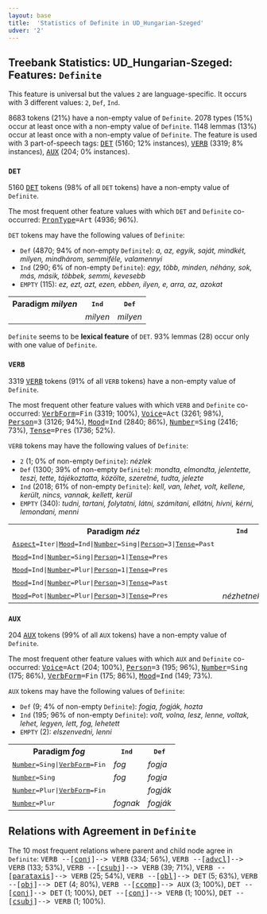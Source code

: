 ```yaml
---
layout: base
title:  'Statistics of Definite in UD_Hungarian-Szeged'
udver: '2'
---
```


## Treebank Statistics: UD_Hungarian-Szeged: Features: `Definite`

This feature is universal but the values `2` are language-specific.
It occurs with 3 different values: `2`, `Def`, `Ind`.

8683 tokens (21%) have a non-empty value of `Definite`.
2078 types (15%) occur at least once with a non-empty value of `Definite`.
1148 lemmas (13%) occur at least once with a non-empty value of `Definite`.
The feature is used with 3 part-of-speech tags: <tt><a href="hu_szeged-pos-DET.html">DET</a></tt> (5160; 12% instances), <tt><a href="hu_szeged-pos-VERB.html">VERB</a></tt> (3319; 8% instances), <tt><a href="hu_szeged-pos-AUX.html">AUX</a></tt> (204; 0% instances).

### `DET`

5160 <tt><a href="hu_szeged-pos-DET.html">DET</a></tt> tokens (98% of all `DET` tokens) have a non-empty value of `Definite`.

The most frequent other feature values with which `DET` and `Definite` co-occurred: <tt><a href="hu_szeged-feat-PronType.html">PronType</a></tt><tt>=Art</tt> (4936; 96%).

`DET` tokens may have the following values of `Definite`:

* `Def` (4870; 94% of non-empty `Definite`): <em>a, az, egyik, saját, mindkét, milyen, mindhárom, semmiféle, valamennyi</em>
* `Ind` (290; 6% of non-empty `Definite`): <em>egy, több, minden, néhány, sok, más, másik, többek, semmi, kevesebb</em>
* `EMPTY` (115): <em>ez, ezt, azt, ezen, ebben, ilyen, e, arra, az, azokat</em>

<table>
  <tr><th>Paradigm <i>milyen</i></th><th><tt>Ind</tt></th><th><tt>Def</tt></th></tr>
  <tr><td><tt></tt></td><td><em>milyen</em></td><td><em>milyen</em></td></tr>
</table>

`Definite` seems to be **lexical feature** of `DET`. 93% lemmas (28) occur only with one value of `Definite`.

### `VERB`

3319 <tt><a href="hu_szeged-pos-VERB.html">VERB</a></tt> tokens (91% of all `VERB` tokens) have a non-empty value of `Definite`.

The most frequent other feature values with which `VERB` and `Definite` co-occurred: <tt><a href="hu_szeged-feat-VerbForm.html">VerbForm</a></tt><tt>=Fin</tt> (3319; 100%), <tt><a href="hu_szeged-feat-Voice.html">Voice</a></tt><tt>=Act</tt> (3261; 98%), <tt><a href="hu_szeged-feat-Person.html">Person</a></tt><tt>=3</tt> (3126; 94%), <tt><a href="hu_szeged-feat-Mood.html">Mood</a></tt><tt>=Ind</tt> (2840; 86%), <tt><a href="hu_szeged-feat-Number.html">Number</a></tt><tt>=Sing</tt> (2416; 73%), <tt><a href="hu_szeged-feat-Tense.html">Tense</a></tt><tt>=Pres</tt> (1736; 52%).

`VERB` tokens may have the following values of `Definite`:

* `2` (1; 0% of non-empty `Definite`): <em>nézlek</em>
* `Def` (1300; 39% of non-empty `Definite`): <em>mondta, elmondta, jelentette, teszi, tette, tájékoztatta, közölte, szeretné, tudta, jelezte</em>
* `Ind` (2018; 61% of non-empty `Definite`): <em>kell, van, lehet, volt, kellene, került, nincs, vannak, kellett, kerül</em>
* `EMPTY` (340): <em>tudni, tartani, folytatni, látni, számítani, ellátni, hívni, kérni, lemondani, menni</em>

<table>
  <tr><th>Paradigm <i>néz</i></th><th><tt>Ind</tt></th><th><tt>Def</tt></th><th><tt>2</tt></th></tr>
  <tr><td><tt><tt><a href="hu_szeged-feat-Aspect.html">Aspect</a></tt><tt>=Iter</tt>|<tt><a href="hu_szeged-feat-Mood.html">Mood</a></tt><tt>=Ind</tt>|<tt><a href="hu_szeged-feat-Number.html">Number</a></tt><tt>=Sing</tt>|<tt><a href="hu_szeged-feat-Person.html">Person</a></tt><tt>=3</tt>|<tt><a href="hu_szeged-feat-Tense.html">Tense</a></tt><tt>=Past</tt></tt></td><td></td><td><em>nézegette</em></td><td></td></tr>
  <tr><td><tt><tt><a href="hu_szeged-feat-Mood.html">Mood</a></tt><tt>=Ind</tt>|<tt><a href="hu_szeged-feat-Number.html">Number</a></tt><tt>=Sing</tt>|<tt><a href="hu_szeged-feat-Person.html">Person</a></tt><tt>=1</tt>|<tt><a href="hu_szeged-feat-Tense.html">Tense</a></tt><tt>=Pres</tt></tt></td><td></td><td><em>nézem</em></td><td><em>nézlek</em></td></tr>
  <tr><td><tt><tt><a href="hu_szeged-feat-Mood.html">Mood</a></tt><tt>=Ind</tt>|<tt><a href="hu_szeged-feat-Number.html">Number</a></tt><tt>=Plur</tt>|<tt><a href="hu_szeged-feat-Person.html">Person</a></tt><tt>=1</tt>|<tt><a href="hu_szeged-feat-Tense.html">Tense</a></tt><tt>=Pres</tt></tt></td><td></td><td><em>nézzük</em></td><td></td></tr>
  <tr><td><tt><tt><a href="hu_szeged-feat-Mood.html">Mood</a></tt><tt>=Ind</tt>|<tt><a href="hu_szeged-feat-Number.html">Number</a></tt><tt>=Plur</tt>|<tt><a href="hu_szeged-feat-Person.html">Person</a></tt><tt>=3</tt>|<tt><a href="hu_szeged-feat-Tense.html">Tense</a></tt><tt>=Past</tt></tt></td><td></td><td><em>nézték</em></td><td></td></tr>
  <tr><td><tt><tt><a href="hu_szeged-feat-Mood.html">Mood</a></tt><tt>=Pot</tt>|<tt><a href="hu_szeged-feat-Number.html">Number</a></tt><tt>=Plur</tt>|<tt><a href="hu_szeged-feat-Person.html">Person</a></tt><tt>=3</tt>|<tt><a href="hu_szeged-feat-Tense.html">Tense</a></tt><tt>=Pres</tt></tt></td><td><em>nézhetnek</em></td><td></td><td></td></tr>
</table>

### `AUX`

204 <tt><a href="hu_szeged-pos-AUX.html">AUX</a></tt> tokens (99% of all `AUX` tokens) have a non-empty value of `Definite`.

The most frequent other feature values with which `AUX` and `Definite` co-occurred: <tt><a href="hu_szeged-feat-Voice.html">Voice</a></tt><tt>=Act</tt> (204; 100%), <tt><a href="hu_szeged-feat-Person.html">Person</a></tt><tt>=3</tt> (195; 96%), <tt><a href="hu_szeged-feat-Number.html">Number</a></tt><tt>=Sing</tt> (175; 86%), <tt><a href="hu_szeged-feat-VerbForm.html">VerbForm</a></tt><tt>=Fin</tt> (175; 86%), <tt><a href="hu_szeged-feat-Mood.html">Mood</a></tt><tt>=Ind</tt> (149; 73%).

`AUX` tokens may have the following values of `Definite`:

* `Def` (9; 4% of non-empty `Definite`): <em>fogja, fogják, hozta</em>
* `Ind` (195; 96% of non-empty `Definite`): <em>volt, volna, lesz, lenne, voltak, lehet, legyen, lett, fog, lehetett</em>
* `EMPTY` (2): <em>elszenvedni, lenni</em>

<table>
  <tr><th>Paradigm <i>fog</i></th><th><tt>Ind</tt></th><th><tt>Def</tt></th></tr>
  <tr><td><tt><tt><a href="hu_szeged-feat-Number.html">Number</a></tt><tt>=Sing</tt>|<tt><a href="hu_szeged-feat-VerbForm.html">VerbForm</a></tt><tt>=Fin</tt></tt></td><td><em>fog</em></td><td><em>fogja</em></td></tr>
  <tr><td><tt><tt><a href="hu_szeged-feat-Number.html">Number</a></tt><tt>=Sing</tt></tt></td><td><em>fog</em></td><td><em>fogja</em></td></tr>
  <tr><td><tt><tt><a href="hu_szeged-feat-Number.html">Number</a></tt><tt>=Plur</tt>|<tt><a href="hu_szeged-feat-VerbForm.html">VerbForm</a></tt><tt>=Fin</tt></tt></td><td></td><td><em>fogják</em></td></tr>
  <tr><td><tt><tt><a href="hu_szeged-feat-Number.html">Number</a></tt><tt>=Plur</tt></tt></td><td><em>fognak</em></td><td><em>fogják</em></td></tr>
</table>

## Relations with Agreement in `Definite`

The 10 most frequent relations where parent and child node agree in `Definite`:
<tt>VERB --[<tt><a href="hu_szeged-dep-conj.html">conj</a></tt>]--> VERB</tt> (334; 56%),
<tt>VERB --[<tt><a href="hu_szeged-dep-advcl.html">advcl</a></tt>]--> VERB</tt> (133; 53%),
<tt>VERB --[<tt><a href="hu_szeged-dep-csubj.html">csubj</a></tt>]--> VERB</tt> (39; 71%),
<tt>VERB --[<tt><a href="hu_szeged-dep-parataxis.html">parataxis</a></tt>]--> VERB</tt> (25; 54%),
<tt>VERB --[<tt><a href="hu_szeged-dep-obl.html">obl</a></tt>]--> DET</tt> (5; 63%),
<tt>VERB --[<tt><a href="hu_szeged-dep-obj.html">obj</a></tt>]--> DET</tt> (4; 80%),
<tt>VERB --[<tt><a href="hu_szeged-dep-ccomp.html">ccomp</a></tt>]--> AUX</tt> (3; 100%),
<tt>DET --[<tt><a href="hu_szeged-dep-conj.html">conj</a></tt>]--> DET</tt> (1; 100%),
<tt>DET --[<tt><a href="hu_szeged-dep-conj.html">conj</a></tt>]--> VERB</tt> (1; 100%),
<tt>DET --[<tt><a href="hu_szeged-dep-csubj.html">csubj</a></tt>]--> VERB</tt> (1; 100%).

